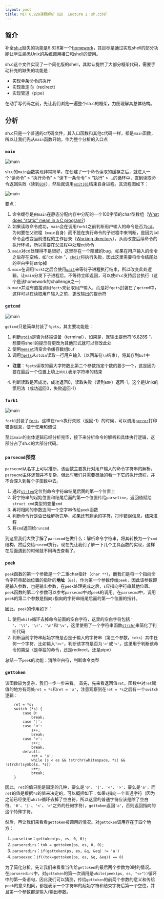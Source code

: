 ```yaml
---
layout: post
title: MIT 6.828课程解析（四） Lecture 1：sh.c分析
---
```


## 简介
补全[sh.c](https://pdos.csail.mit.edu/6.828/2014/homework/sh.c)缺失的功能是6.828第一个[homework](https://pdos.csail.mit.edu/6.828/2014/homework/xv6-shell.html)，其目标是通过实现shell的部分功能让学生熟悉Unix的系统调用接口和shell的使用。

sh.c这个文件实现了一个简化版的shell，其默认提供了大部分框架代码，需要手动补充的缺失的功能是：

* 实现单条命令的执行
* 实现重定向（redirect）
* 实现管道（pipe）

在动手写代码之前，先让我们浏览一遍整个sh.c的框架，力图理解其总体结构。


## 分析
sh.c只是一个普通的c代码文件，其入口函数和其他c代码一样，都是`main`函数，所以让我们先从`main`函数开始，作为整个分析的入口点

### `main`
![main](/public/img/main_code.png)

sh.c的`main`函数实现非常简单，在创建了一个命令读取的缓存之后，就进入一个“读命令” > “执行命令” > “读下一条命令” > “执行” > ...的循环中，直到读取命令返回失败（读到[`EOF`](https://en.wikipedia.org/wiki/End-of-file)），然后就调用[`exit(0)`](http://pubs.opengroup.org/onlinepubs/009695399/functions/exit.html)结束自身进程。其流程图如下：

![main](/public/img/main.png)

要点：

1. 命令缓存是由`main`在静态分配内存中分配的一个100字节的char型数组（[What does “static” mean in a C program?](http://stackoverflow.com/questions/572547/what-does-static-mean-in-a-c-program)）
2. 如果读取命令成功，`main`会在调用`fork1`之前判断用户输入的命令是否为[cd](http://pubs.opengroup.org/onlinepubs/009696699/utilities/cd.html)。为何要在父进程（`main`自身）而不是在执行命令的子进程中来判断，是因为cd命令会改变当前进程的工作目录（[Working directory](https://en.wikipedia.org/wiki/Working_directory)），从而改变后续命令的执行环境，所以需要在父进程中处理cd命令
3. `main`对cd处理得不是很好，这里存在一个隐藏的bug，如果在用户输入的命令之后存在空格，如“cd /bin  ”，[`chdir`](http://pubs.opengroup.org/onlinepubs/009695399/functions/chdir.html)将执行失败，因此这里需要将命令结尾处的空白字符strip掉
4. `main`在调用`fork1`之后会使用[`wait`](http://pubs.opengroup.org/onlinepubs/009695399/functions/wait.html)来等待子进程执行结束，所以改变此处逻辑，让`main`分发下子进程后，不等待立即返回，可以使sh.c支持后台执行（这个是该homework的challenge之一）
5. `main`并没有直接调用`fgets`来获取用户输入，而是将`fgets`封装在了`getcmd`中，这样可以在读取用户输入之前，更改输出的提示符

### `getcmd`
![main](/public/img/getcmd_code.png)

`getcmd`只是简单封装了`fgets`，其主要功能是：

1. 判断[`stdin`](http://pubs.opengroup.org/onlinepubs/009695399/functions/stdin.html)是否为终端设备（terminal），如果是，就输出提示符“6.828$ ”。想要将shell的提示符更改为其他形式就可以修改此处
2. 使用[`memset`](http://pubs.opengroup.org/onlinepubs/009695399/functions/memset.html)清空命令缓存数组`buf`
3. 调用[`fgets`](http://pubs.opengroup.org/onlinepubs/009695399/functions/fgets.html)从`stdin`读取一行用户输入（以回车符`\n`结束），将其存到`buf`中
  * **注意**：`fgets`读取的最大字符数比第二个参数指定个数的要少一个，这是因为要在最后一个位置上填上`NULL`表示字符串的结束
4. 判断读取是否成功，成功返回0，读取失败（读到`EOF`）返回-1，这个是Unix的惯用法（成功返回0，失败返回-1）

### `fork1`
![main](/public/img/fork1_code.png)

`fork1`封装了[`fork`](http://pubs.opengroup.org/onlinepubs/009695399/functions/fork.html)，这样在`fork`执行失败（返回-1）的时候，可以调用[`perror`](http://pubs.opengroup.org/onlinepubs/009695399/functions/perror.html)打印错误信息，便于使用和调试

至此`main`的主体逻辑已经分析完毕，接下来分析命令的解析和具体执行逻辑，这部分占了sh.c的大部分代码。

### `parsecmd`预览
`parsecmd`从名字上可以推断，该函数主要执行对用户输入的命令字符串的解析，`parsecmd`主体逻辑并不复杂，但此时我们只需要概括的看一下它的执行流程，并不会深入到每个子函数中去。

1. 通过[`strlen`](http://pubs.opengroup.org/onlinepubs/009695399/functions/strlen.html)定位到命令字符串结尾后面的第一个位置上
2. 将字符串的起始位置和结尾后面的第一个位置传给`parseline`，返回值赋给`struct cmd`类型的变量`cmd`
3. 再将相同的参数连同一个空字串传给`peek`函数
4. 判断命令行是否已经解析完毕，如果还有剩余的字符，打印错误信息，结束进程
5. 将`cmd`返回给`runcmd`

到这里我们大致了解了`parsecmd`在做什么：解析命令字符串，将其转换为一个`cmd`结构，然后交给`runcmd`执行。现在先让我们了解一下几个工具函数的实现，这样在后面遇到的时候就不用再去查看了。

### `peek`
`peek`函数的第一个参数是一个二重char指针（`char **`），而我们是将一个指向命令字符串起始位置的指针的**地址**（`&s`），作为第一个参数传给`peek`，因此该参数即是输入参数，也是输出参数，在`peek`处理完成之后，`s`应指向字符串其他位置。
`peek`函数的第二个参数可以参考`parsecmd`中对`peek`的调用。在`parsecmd`中，调用`peek`的第二个参数是指向`s`指向的字符串结尾后面的第一个位置的指针。

因此，`peek`的作用如下：

1. 使用`while`循环去掉命令前面的空白字符，这里的空白字符包括`' '`、`'\t'`、`'\r'`、`'\n'`和`'\v'`，这里使用了一个字符串函数[`strchr`](http://pubs.opengroup.org/onlinepubs/009695399/functions/strchr.html)来简化了判断代码
2. 判断当前字符串起始字符是否是于输入的字符串（第三个参数，`toks`）其中任何一个字符，比如输入`"<>"`，判断该字符是否为`'<'`或`'>'`。这里用于判断该命令的类型（是单独的命令，还是redirect，还是pipe）

总结一下`peek`的功能：消除空白符，判断命令类型

### `gettoken`
该函数较为复杂，我们一步一步来看。
首先，先来看返回值`ret`。函数中对`ret`赋值的地方有两处`ret = *s`和`ret = 'a'`，注意观察到在`ret = *s`之后有一个`switch`逻辑：

```
    ret = *s;
    switch (*s) {
        case 0:
            break;
        case '|':
        case '<':
            s++;
            break;
        case '>':
            s++;
            break;
        default:
            ret = 'a';
            while (s < es && !strchr(whitespace, *s) && !strchr(symbols, *s))
            s++;
            break;
    }
```

因此，`ret`的值只能是固定的几种，要么是`'0'`、`'|'`、`'<'`、`'>'`，要么是`'a'`，而`ret`的值是根据`*s`的值来决定的，可以概括如下：如果`s`指向一个普通字符（因为之前已经使用`while`循环去掉了空白符，所以这里的普通字符应该是除了空白符、`'0'`、`'|'`、`'<'`、`'>'`之外的任何字符），`gettoken`返回`'a'`，否则返回指向的这个特殊字符。

然后，再让我们来看看`gettoken`被调用的情况。对`gettoken`调用存在于四个地方：

1. `parseline`：`gettoken(ps, es, 0, 0);`
2. `parseredirs`：`tok = gettoken(ps, es, 0, 0);`
3. `parseredirs`：`if(gettoken(ps, es, &q, &eq) != 'a')`
4. `parseexec`：`if((tok=gettoken(ps, es, &q, &eq)) == 0)`

为了简化分析，先让我们来看看当传给`gettoken`的最后两个参数为0时的情况。
在`parseredirs`中，对`gettoken`的第一次调用是`while(peek(ps, es, "<>"))`循环中的第一条语句，因此我们可以猜测，传给`gettoken`的前两个参数的意义和传给`peek`的意义相同，都是表示一个字符串的起始字符和结束字符后第一个空位，并且第一个参数都是输入/输出参数。
